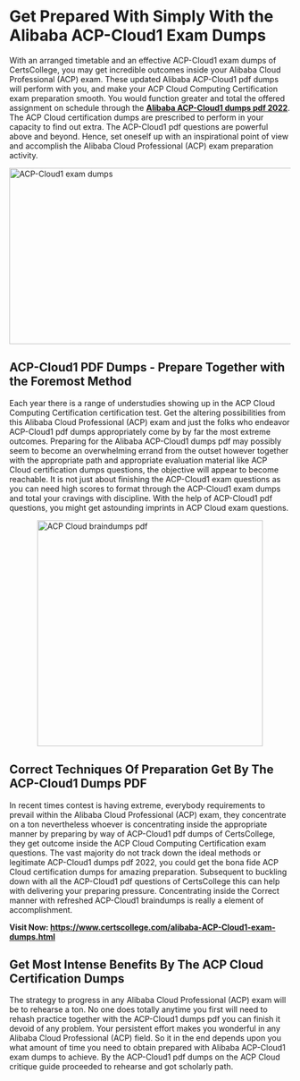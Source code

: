 <h1><strong>Get Prepared With Simply With the Alibaba ACP-Cloud1 Exam Dumps&nbsp;</strong></h1>
<p><span style="font-weight: 400;">With an arranged timetable and an effective  ACP-Cloud1 exam dumps of CertsCollege, you may get incredible outcomes inside your Alibaba Cloud Professional (ACP) exam. These updated Alibaba ACP-Cloud1 pdf dumps will perform with you, and make your ACP Cloud Computing Certification exam preparation smooth. You would function greater and total the offered assignment on schedule through the <strong><a href="https://www.certscollege.com/alibaba-ACP-Cloud1-exam-dumps.html">Alibaba ACP-Cloud1 dumps pdf 2022</a></strong>. The ACP Cloud certification dumps are prescribed to perform in your capacity to find out extra. The  ACP-Cloud1 pdf questions are powerful above and beyond. Hence, set oneself up with an inspirational point of view and accomplish the Alibaba Cloud Professional (ACP) exam preparation activity.&nbsp;</span></p>
<p><span style="font-weight: 400;"><img style="display: block; margin-left: auto; margin-right: auto;" src="https://i.ibb.co/CPDK3ps/Yellow-and-Blue-Initiative-Blog-Banner.png" alt="ACP-Cloud1 exam dumps" width="559" height="315" /></span></p>
<h2><strong>ACP-Cloud1 PDF Dumps - Prepare Together with the Foremost Method</strong></h2>
<p><span style="font-weight: 400;">Each year there is a range of understudies showing up in the ACP Cloud Computing Certification certification test. Get the altering possibilities from this Alibaba Cloud Professional (ACP) exam and just the folks who endeavor ACP-Cloud1 pdf dumps appropriately come by by far the most extreme outcomes. Preparing for the Alibaba ACP-Cloud1 dumps pdf may possibly seem to become an overwhelming errand from the outset however together with the appropriate path and appropriate evaluation material like ACP Cloud certification dumps questions, the objective will appear to become reachable. It is not just about finishing the ACP-Cloud1 exam questions as you can need high scores to format through the ACP-Cloud1 exam dumps and total your cravings with discipline. With the help of ACP-Cloud1 pdf questions, you might get astounding imprints in ACP Cloud exam questions.</span></p>
<p><span style="font-weight: 400;"><a href="https://tinyurl.com/5bsj5vfe"><img style="display: block; margin-left: auto; margin-right: auto;" src="https://i.ibb.co/9tMrhdY/Teacher-Appreciation-Invitation.png" alt="ACP Cloud braindumps pdf " width="404" height="404" /></a></span></p>
<h2><strong>Correct Techniques Of Preparation Get By The ACP-Cloud1 Dumps PDF</strong></h2>
<p><span style="font-weight: 400;">In recent times contest is having extreme, everybody requirements to prevail within the Alibaba Cloud Professional (ACP) exam, they concentrate on a ton nevertheless whoever is concentrating inside the appropriate manner by preparing by way of ACP-Cloud1 pdf dumps of CertsCollege, they get outcome inside the ACP Cloud Computing Certification exam questions. The vast majority do not track down the ideal methods or legitimate ACP-Cloud1 dumps pdf 2022, you could get the bona fide ACP Cloud certification dumps for amazing preparation. Subsequent to buckling down with all the  ACP-Cloud1 pdf questions of CertsCollege this can help with delivering your preparing pressure. Concentrating inside the Correct manner with refreshed ACP-Cloud1 braindumps is really a element of accomplishment.</span></p>
<p><span style="font-weight: 400;"><strong>Visit Now: <a href="https://www.certscollege.com/alibaba-ACP-Cloud1-exam-dumps.html">https://www.certscollege.com/alibaba-ACP-Cloud1-exam-dumps.html</a></strong></span></p>
<h2><strong>Get Most Intense Benefits By The ACP Cloud Certification Dumps</strong></h2>
<p><span style="font-weight: 400;">The strategy to progress in any Alibaba Cloud Professional (ACP) exam will be to rehearse a ton. No one does totally anytime you first will need to rehash practice together with the ACP-Cloud1 dumps pdf you can finish it devoid of any problem. Your persistent effort makes you wonderful in any Alibaba Cloud Professional (ACP) field. So it in the end depends upon you what amount of time you need to obtain prepared with Alibaba ACP-Cloud1 exam dumps to achieve. By the ACP-Cloud1 pdf dumps on the ACP Cloud critique guide proceeded to rehearse and got scholarly path.</span></p>
